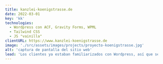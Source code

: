 ```yaml
---
title: kanzlei-koenigstrasse.de
date: 2022-03-01
key: 'kk'
technologies:
  - Wordpress con ACF, Gravity Forms, WPML
  - Tailwind CSS
  - JS "vainilla"
clientURL: https://www.kanzlei-koenigstrasse.de
image: './src/assets/images/projects/proyecto-koenigstrasse.jpg'
alt: 'captura de pantalla del sitio web'
lead: 'Los clientes ya estaban familiarizados con Wordpress, así que se mantuvo este sistema. Se ha ampliado la sección de inglés y se han reducido al mínimo los plugins auxiliares innecesarios. Todas las funciones necesarias son proporcionadas por el propio tema. Había mucha "deuda técnica", por lo que empecé desde cero. Se hizo una gran reestructuración y las rutas que antes eran independientes se ordenaron en áreas superiores. Todas las rutas modificadas fueron almacenadas como redirecciones para mantener el buen posicionamiento.'
---
```

